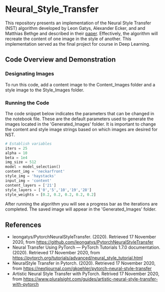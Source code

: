 # Neural_Style_Transfer
This repository presents an implementation of the Neural Style Transfer (NST) algorithm developed by Leon Gatys, Alexander Ecker, and and Matthias Bethge and described in their [paper](https://arxiv.org/pdf/1508.06576.pdf). Effectively, the algorithm will recreate the content of one image in the style of another. This implementation served as the final project for course in Deep Learning.

## Code Overview and Demonstration
### Designating Images
To run this code, add a content image to the Content_Images folder and a style image to the Style_Images folder. 

### Running the Code
The code snippet below indicates the parameters that can be changed in the notebook file. These are the default parameters used to generate the images located in the 'Generated_Images' folder. It is important to change the content and style image strings based on which images are desired for NST. 

```python
# Establish variables
iters = 25
alpha = 10
beta = 1e4
img_size = 512
model = model_selection()
content_img = 'neckarfront'
style_img = 'haystacks'
input_img = 'content'
content_layers = ['21']
style_layers = ['0','5','10','19','28']
style_weights = [0.2, 0.2, 0.2, 0.2, 0.2]
```

After running the algorithm you will see a progress bar as the iterations are completed. The saved image will appear in the 'Generated_Images' folder.


## References
- leongatys/PytorchNeuralStyleTransfer. (2020). Retrieved 17 November 2020, from https://github.com/leongatys/PytorchNeuralStyleTransfer
- Neural Transfer Using PyTorch — PyTorch Tutorials 1.7.0 documentation. (2020). Retrieved 17 November 2020, from https://pytorch.org/tutorials/advanced/neural_style_tutorial.html
- NeuralStyle Transfer in Pytorch. (2020). Retrieved 17 November 2020, from https://nextjournal.com/gkoehler/pytorch-neural-style-transfer 
- Artistic Neural Style Transfer with PyTorch. Retrived 17 November 2020, from
https://www.pluralsight.com/guides/artistic-neural-style-transfer-with-pytorch
